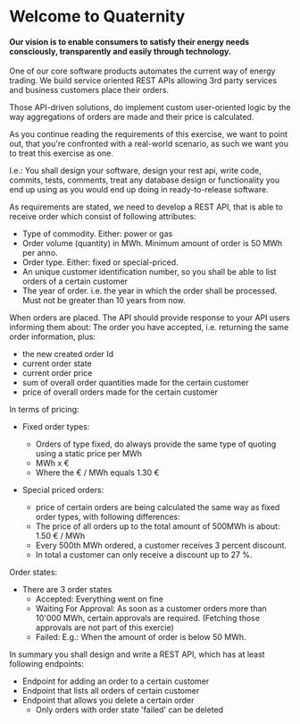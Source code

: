 # Welcome to Quaternity
#### Our vision is to enable consumers to satisfy their energy needs consciously, transparently and easily through technology.

One of our core software products automates the current way of energy trading. 
We build service oriented REST APIs allowing 3rd party services and business customers  place their orders. 

Those API-driven solutions, do implement custom user-oriented logic by the way aggregations of orders are made and their price is calculated.

As you continue reading the requirements of this exercise, we want to point out, that you're confronted with a real-world scenario, as such we want you to treat this exercise as one. 

I.e.: You shall design your software, design your rest api, write code, commits, tests, comments, treat any database design or functionality you end up using as you would end up doing in ready-to-release software.

As requirements are stated, we need to develop a REST API, that is able to receive order which consist of following attributes:
* Type of commodity. Either: power or gas
* Order volume (quantity) in MWh. Minimum amount of order is 50 MWh per anno.
* Order type. Either: fixed or special-priced.
* An unique customer identification number, so you shall be able to list orders of a certain customer
* The year of order. i.e. the year in which the order shall be processed. Must not be greater than 10 years from now.

When orders are placed. The API should provide response to your API users informing them about:
The order you have accepted, i.e. returning the same order information,
plus:
* the new created order Id
* current order state
* current order price
* sum of overall order quantities made for the certain customer
* price of overall orders made for the certain customer

In terms of pricing:
* Fixed order types:
  * Orders of type fixed, do always provide the same type of quoting using a static price per MWh
  * MWh x €
  * Where the € / MWh equals 1.30 €
 
* Special priced orders:
  * price of certain orders are being calculated the same way as fixed order types, with following differences:
  * The price of all orders up to the total amount of 500MWh is about: 1.50 € / MWh
  * Every 500th MWh ordered, a customer receives 3 percent discount. 
  * In total a customer can only receive a discount up to 27 %.

Order states:
* There are 3 order states
  * Accepted: Everything went on fine
  * Waiting For Approval: As soon as a customer orders more than 10'000 MWh, certain approvals are required. (Fetching those approvals are not part of this exercie)
  * Failed: E.g.: When the amount of order is below 50 MWh.
  
  
In summary you shall design and write a REST API, which has at least following endpoints:
* Endpoint for adding an order to a certain customer
* Endpoint that lists all orders of certain customer
* Endpoint that allows you delete a certain order
  * Only orders with order state 'failed' can be deleted

